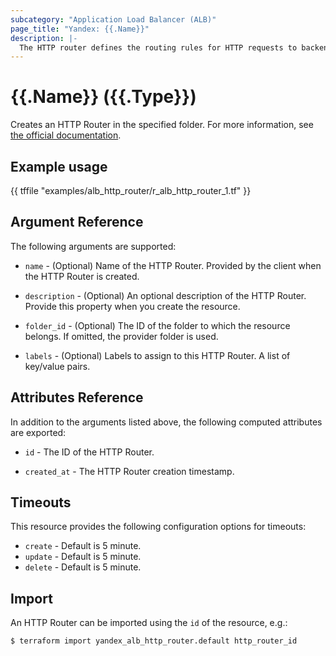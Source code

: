 ```yaml
---
subcategory: "Application Load Balancer (ALB)"
page_title: "Yandex: {{.Name}}"
description: |-
  The HTTP router defines the routing rules for HTTP requests to backend groups.
---
```


# {{.Name}} ({{.Type}})

Creates an HTTP Router in the specified folder. For more information, see [the official documentation](https://yandex.cloud/docs/application-load-balancer/concepts/http-router).

## Example usage

{{ tffile "examples/alb_http_router/r_alb_http_router_1.tf" }}

## Argument Reference

The following arguments are supported:

* `name` - (Optional) Name of the HTTP Router. Provided by the client when the HTTP Router is created.

* `description` - (Optional) An optional description of the HTTP Router. Provide this property when you create the resource.

* `folder_id` - (Optional) The ID of the folder to which the resource belongs. If omitted, the provider folder is used.

* `labels` - (Optional) Labels to assign to this HTTP Router. A list of key/value pairs.

## Attributes Reference

In addition to the arguments listed above, the following computed attributes are exported:

* `id` - The ID of the HTTP Router.

* `created_at` - The HTTP Router creation timestamp.

## Timeouts

This resource provides the following configuration options for timeouts:

- `create` - Default is 5 minute.
- `update` - Default is 5 minute.
- `delete` - Default is 5 minute.

## Import

An HTTP Router can be imported using the `id` of the resource, e.g.:

```
$ terraform import yandex_alb_http_router.default http_router_id
```
